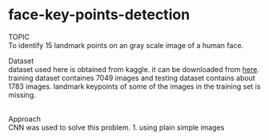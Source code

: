 # face-key-points-detection
TOPIC<br/> 
To identify 15 landmark points on an gray scale image of a human face.

Dataset<br/>
dataset used here is obtained from kaggle. it can be downloaded from <a href ="https://www.kaggle.com/c/facial-keypoints-detection/">here</a>. training dataset containes 7049 images and testing dataset contains about 1783 images. landmark keypoints of some of the images in the training set is missing.

<br/>
Approach<br/>
CNN was used to solve this problem. 
1. using plain simple images 

